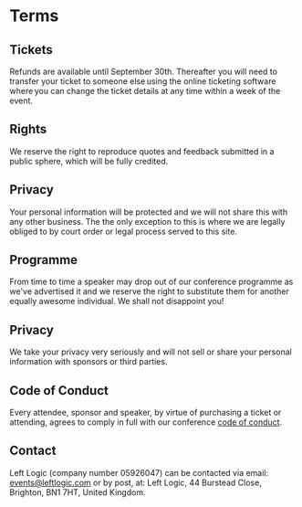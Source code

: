 # Terms

## Tickets

Refunds are available until September 30th. Thereafter you will need to transfer your ticket to someone else using the online ticketing software where you can change the ticket details at any time within a week of the event.

## Rights

We reserve the right to reproduce quotes and feedback submitted in a public sphere, which will be fully credited.

## Privacy

Your personal information will be protected and we will not share this with any other business. The the only exception to this is where we are legally obliged to by court order or legal process served to this site.

## Programme

From time to time a speaker may drop out of our conference programme as we've advertised it and we reserve the right to substitute them for another equally awesome individual. We shall not disappoint you!

## Privacy

We take your privacy very seriously and will not sell or share your personal information with sponsors or third parties.

## Code of Conduct

Every attendee, sponsor and speaker, by virtue of purchasing a ticket or attending, agrees to comply in full with our conference <a href="/code-of-conduct">code of conduct</a>.

## Contact

Left Logic (company number 05926047) can be contacted via email: <a href="mailto:events@leftlogic.com">events@leftlogic.com</a> or by post, at: Left Logic, 44 Burstead Close, Brighton, BN1 7HT, United Kingdom.
